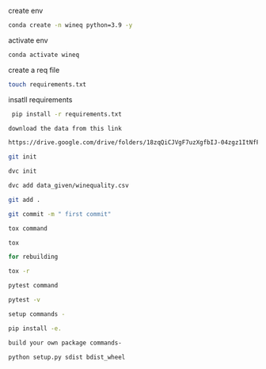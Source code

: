 create env 
```bash
conda create -n wineq python=3.9 -y

```

activate env
``` bash
conda activate wineq 

```
create a req file 
``` bash
touch requirements.txt
``` 


insatll requirements
``` bash
 pip install -r requirements.txt

```
``` bash
download the data from this link 

https://drive.google.com/drive/folders/18zqQiCJVgF7uzXgfbIJ-04zgz1ItNfF5?usp=sharing 
``` 

``` bash 
git init 
``` 

``` bash
dvc init 
``` 

``` bash
dvc add data_given/winequality.csv
``` 

``` bash
git add .
``` 

``` bash
git commit -m " first commit" 
``` 
``` bash
tox command
```

``` bash
tox
```
```bash
for rebuilding
```

```bash 
tox -r
```

```bash
pytest command
```

```bash
pytest -v
```

```bash
setup commands -
```


```bash
pip install -e.
```


```bash
build your own package commands-
```

```bash
python setup.py sdist bdist_wheel
```